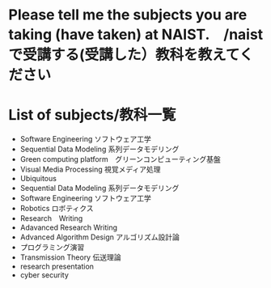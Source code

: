 # Please tell me the subjects you are taking (have taken) at NAIST.　/naistで受講する(受講した）教科を教えてください


# List of subjects/教科一覧
- Software Engineering ソフトウェア工学
- Sequential Data Modeling 系列データモデリング
- Green computing platform　グリーンコンピューティング基盤
- Visual Media Processing 視覚メディア処理
- Ubiquitous
- Sequential Data Modeling 系列データモデリング
- Software Engineering ソフトウェア工学
- Robotics ロボティクス
- Research　Writing
- Adavanced Research Writing
- Advanced Algorithm Design アルゴリズム設計論
- プログラミング演習
- Transmission Theory 伝送理論
- research presentation
- cyber security